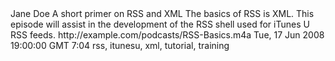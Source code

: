 
<item>
    <title>XML Basics</title>
    <itunes:author>Jane Doe</itunes:author>
    <itunes:subtitle>A short primer on RSS and XML</itunes:subtitle>
    <itunes:summary>The basics of RSS is XML.  This episode will
    assist in the development of the RSS shell used for iTunes U
    RSS feeds.</itunes:summary>
    <enclosure url="http://example.com/podcasts/RSS-Basics.m4a"
    length="234233" type="audio/x-m4a"/>
    <guid>http://example.com/podcasts/RSS-Basics.m4a</guid>
    <pubDate>Tue, 17 Jun 2008 19:00:00 GMT</pubDate>
    <itunes:duration>7:04</itunes:duration>
    <itunes:keywords>rss, itunesu, xml, tutorial,
    training</itunes:keywords>
</item>
